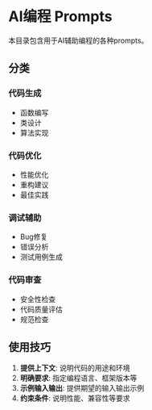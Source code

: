 # AI编程 Prompts

本目录包含用于AI辅助编程的各种prompts。

## 分类

### 代码生成
- 函数编写
- 类设计
- 算法实现

### 代码优化
- 性能优化
- 重构建议
- 最佳实践

### 调试辅助
- Bug修复
- 错误分析
- 测试用例生成

### 代码审查
- 安全性检查
- 代码质量评估
- 规范检查

## 使用技巧

1. **提供上下文**: 说明代码的用途和环境
2. **明确要求**: 指定编程语言、框架版本等
3. **示例输入输出**: 提供期望的输入输出示例
4. **约束条件**: 说明性能、兼容性等要求